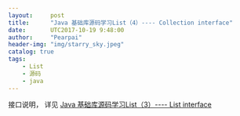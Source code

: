 ```yaml
---
layout:     post
title:      "Java 基础库源码学习List（4）---- Collection interface"
date:       UTC2017-10-19 9:48:00
author:     "Pearpai"
header-img: "img/starry_sky.jpeg"
catalog: true
tags:
    - List
    - 源码
    - java
---
```

接口说明， 详见
[Java 基础库源码学习List（3）---- List interface](/2017/10/18/java_source_code_list_3/)
